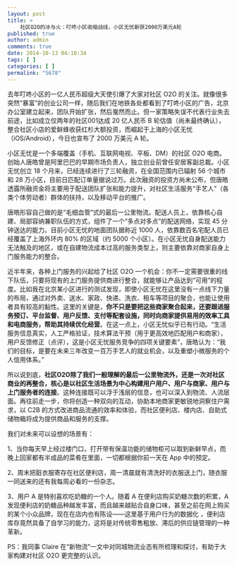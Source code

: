```yaml
---
layout: post
title: >
    社区O2O的冰与火：叮咚小区收缩战线，小区无忧新获2000万美元A轮
published: true
author: admin
comments: true
date: 2014-10-13 04:10:34
tags: [ ]
categories: [ ]
permalink: "5678"
---
```

去年叮咚小区的一亿人民币超级大天使引爆了大家对社区 O2O 的关注。就像很多突然“暴富”的创业公司一样，随后我们在地铁各处都看到了叮咚小区的广告，北京办公室建立起来，团队开始扩张，然后戛然而止。但一家策略失误不代表行业失去前途，比如成立仅两年的社区001达成 20 亿人民币 B 轮估值（尚未最终确认），整合社区小店的爱鲜蜂收获红杉大额投资，而崛起于上海的小区无忧（iOS/Android），今日也宣布了 2000 万美元 A 轮。

小区无忧是一个多端覆盖（手机、互联网电视、平板、DM）的社区 O2O 电商。创始人唐皓曾是阿里巴巴的早期市场负责人，独立创业前曾任安居客副总裁。小区无忧创立 18 个月来，已经连续进行了三轮融资，在全国范围内已辐射 56 个城市和 28 万小区，目前日匹配订单量据说过万。此次融资的投资方尚未公布，但唐皓透露所融资金将主要用于配送团队扩张和能力提升，对社区生活服务“手艺人”（各类个体劳动者）群体的扶持，以及移动平台的推广。

唐皓形容自己做的是“毛细血管”式的最后一公里物流。配送人员上，依靠核心自建、局部容纳兼职队伍的方式，组件了一个“多点对多点”的配送网络，实现 45 分钟送达的能力。目前小区无忧的地面团队据称近 1000 人，依靠数百名宅配人员已经覆盖了上海外环内 80% 的区域（约 5000 个小区）。在小区无忧自身配送能力无法触及的地区，或在自建物流成本过高的服务类型上，则主要依靠对商家自身上门服务能力的整合。

近半年来，各种上门服务的兴起给了社区 O2O 一个机会：你不一定需要很重的线下队伍，只要将现有的上门服务提供商进行整合，就能够让产品达到“可用”的程度。比如我在北京某小区进行的测试发现，即使小区无忧在这里没有一点线下力量的布局，通过对外卖、送水、家政、快递、洗衣、租车等项目的聚合，也能让使用者具有较高的黏性。这里的关键是，**你不只是要把这些商家聚合起来，还要跟进服务预订、平台监督、用户反馈、支付等配套设施，同时向商家提供易用的效率工具和电商服务，帮助其持续优化经营**。在这一点上，小区无忧似乎已有行动。“生活服务信息真实，人工严格验证，技术算法干预（用于更高效地匹配用户和商家），用户反馈修正（点评），这是小区无忧服务竞争的四项关键要素”，唐皓认为：“我们的目标，是要在未来三年改变一百万手艺人的就业机会，以及重塑小微服务的个人信用体系。”

所以说到底，**社区O2O除了我们一般理解的最后一公里物流外，还是一次对社区商业的再整合，核心是以社区生活场景为中心构建用户用户、用户与商家、用户与上门服务者的连接**。这种连接既可以浮于浅层的信息，也可以深入到物流、人流层面。再往前走一步，你将创造一种双向的互动，协助本地商家更敏锐地洞察住户需求，以 C2B 的方式改进商品流通的效率和体验，而社区便利店、楼内店、自助式储物箱将成为提供商品和服务的支撑。

我们对未来可以设想的场景有：

1、当你每天早上经过楼门口，打开带有保温功能的储物柜可以取到新鲜早点，而晚上回家都有半成品的菜肴在里面，一切都根据你前一天在 App 中的预定。

2、周末把脏衣服寄存在社区便利店，周一清晨就有清洗好的衣服送上门，随衣服一同送来的还有我每周必看的一份杂志。

3、用户 A 是特别喜欢吃奶糖的一个人。随着 A 在便利店购买奶糖次数的积累，A 发现便利店的奶糖品种越发丰富，而且越来越贴合自身口味，甚至之前在网上购买的某个小众品牌，现在在店内也有陈设——这里基于用户行为的数据化 ，便利店库存竟然具备了自学习的能力，这将是对传统零售粗放、滞后的供应链管理的一种革新。

PS：我同事 Claire 在“新物流”一文中对同城物流业态有所梳理和探讨，有助于大家构建对社区 O2O 更完整的认识。